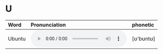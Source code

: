 
# U

| Word  | Pronunciation | phonetic |
| :-- | :-- | :-- |
| Ubuntu | <audio :src="$withBase('/audio/Ubuntu.mp3')" controls="controls" controlslist="nodownload"></audio> | [ʊ'bʊntʊ] |
